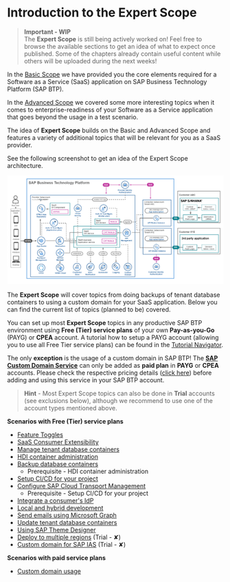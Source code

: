 # Introduction to the Expert Scope

> **Important - WIP** <br>
> The **Expert Scope** is still being actively worked on! Feel free to browse the available sections to get an idea of what to expect once published. Some of the chapters already contain useful content while others will be uploaded during the next weeks!

In the [Basic Scope](../../2-basic/0-introduction-basic-scope/README.md) we have provided you the core elements required for a Software as a Service (SaaS) application on SAP Business Technology Platform (SAP BTP). 

In the [Advanced Scope](../../3-advanced/0-introduction-advanced-scope/README.md) we covered some more interesting topics when it comes to enterprise-readiness of your Software as a Service application that goes beyond the usage in a test scenario. 

The idea of **Expert Scope** builds on the Basic and Advanced Scope and features a variety of additional topics that will be relevant for you as a SaaS provider. 

See the following screenshot to get an idea of the Expert Scope architecture.

[<img src="./images/App_Architecture_Expert.png" width="600" />](./images/App_Architecture_Expert.png)

The **Expert Scope** will cover topics from doing backups of tenant database containers to using a custom domain for your SaaS application. Below you can find the current list of topics (planned to be) covered.  

You can set up most **Expert Scope** topics in any productive SAP BTP environment using **Free (Tier) service plans** of your own **Pay-as-you-Go** (PAYG) or **CPEA** account. A tutorial how to setup a PAYG account (allowing you to use all Free Tier service plans) can be found in the [Tutorial Navigator](https://developers.sap.com/tutorials/btp-free-tier-account.html).

The only **exception** is the usage of a custom domain in SAP BTP! The [**SAP Custom Domain Service**](https://discovery-center.cloud.sap/serviceCatalog/custom-domain?service_plan=custom-domain) can only be added as **paid plan** in **PAYG** or **CPEA** accounts. Please check the respective pricing details ([click here](https://discovery-center.cloud.sap/serviceCatalog/custom-domain?service_plan=custom-domain&region=all&commercialModel=cloud&tab=service_plan)) before adding and using this service in your SAP BTP account. 

> **Hint** - Most Expert Scope topics can also be done in **Trial** accounts (see exclusions below), although we recommend to use one of the account types mentioned above.

**Scenarios with Free (Tier) service plans**

* [Feature Toggles](../feature-toggles/README.md)
* [SaaS Consumer Extensibility](../consumer-extensibility/README.md)
* [Manage tenant database containers](../manage-tenant-containers/README.md)
* [HDI container administration](../hdi-container-administration/README.md) 
* [Backup database containers](../backup-database-containers/README.md)
    * Prerequisite - HDI container administration
* [Setup CI/CD for your project](../setup-cicd-for-project/README.md)
* [Configure SAP Cloud Transport Management](../configure-transport-management/README.md)
    * Prerequisite - Setup CI/CD for your project
* [Integrate a consumer's IdP](../integrate-consumers-idp/README.md)
* [Local and hybrid development](../local-hybrid-development/README.md)
* [Send emails using Microsoft Graph](../send-emails-graph-api/README.md)
* [Update tenant database containers](../update-tenant-containers/README.md)
* [Using SAP Theme Designer](../using-sap-theme-designer/README.md)
* [Deploy to multiple regions](../deploy-multiple-regions/README.md) (Trial - ✘)
* [Custom domain for SAP IAS](../custom-domain-for-ias/README.md) (Trial - ✘)

**Scenarios with paid service plans**

* [Custom domain usage](../custom-domain-usage/README.md)

